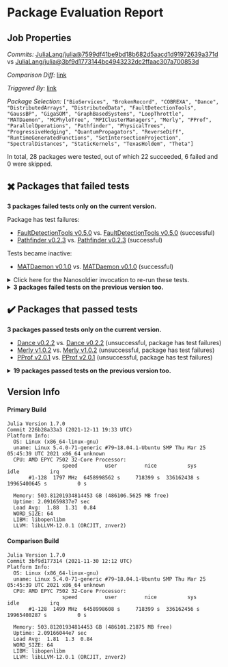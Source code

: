 # Package Evaluation Report

## Job Properties

*Commits:* [JuliaLang/julia@7599df41be9bd18b682d5aacd1d91972639a371d](https://github.com/JuliaLang/julia/commit/7599df41be9bd18b682d5aacd1d91972639a371d) vs [JuliaLang/julia@3bf9d1773144bc4943232dc2ffaac307a700853d](https://github.com/JuliaLang/julia/commit/3bf9d1773144bc4943232dc2ffaac307a700853d)

*Comparison Diff:* [link](https://github.com/JuliaLang/julia/compare/3bf9d1773144bc4943232dc2ffaac307a700853d..7599df41be9bd18b682d5aacd1d91972639a371d)

*Triggered By:* [link](https://github.com/JuliaLang/julia/pull/43297#issuecomment-991759981)

*Package Selection:* `["BioServices", "BrokenRecord", "COBREXA", "Dance", "DistributedArrays", "DistributedData", "FaultDetectionTools", "GaussBP", "GigaSOM", "GraphBasedSystems", "LoopThrottle", "MATDaemon", "MCPhyloTree", "MPIClusterManagers", "Merly", "PProf", "ParallelOperations", "Pathfinder", "PhysicalTrees", "ProgressiveHedging", "QuantumPropagators", "ReverseDiff", "RuntimeGeneratedFunctions", "SetIntersectionProjection", "SpectralDistances", "StaticKernels", "TexasHoldem", "Theta"]`

In total, 28 packages were tested, out of which 22 succeeded, 6 failed and 0 were skipped.


## :heavy_multiplication_x: Packages that failed tests

**3 packages failed tests only on the current version.**

Package has test failures:

- [FaultDetectionTools v0.5.0](https://s3.amazonaws.com/julialang-reports/nanosoldier/pkgeval/by_hash/7599df4_vs_3bf9d17/FaultDetectionTools.1.7.0-226b28a33a3.log) vs. [FaultDetectionTools v0.5.0](https://s3.amazonaws.com/julialang-reports/nanosoldier/pkgeval/by_hash/7599df4_vs_3bf9d17/FaultDetectionTools.1.7.0-3bf9d177314.log) (successful)
- [Pathfinder v0.2.3](https://s3.amazonaws.com/julialang-reports/nanosoldier/pkgeval/by_hash/7599df4_vs_3bf9d17/Pathfinder.1.7.0-226b28a33a3.log) vs. [Pathfinder v0.2.3](https://s3.amazonaws.com/julialang-reports/nanosoldier/pkgeval/by_hash/7599df4_vs_3bf9d17/Pathfinder.1.7.0-3bf9d177314.log) (successful)

Tests became inactive:

- [MATDaemon v0.1.0](https://s3.amazonaws.com/julialang-reports/nanosoldier/pkgeval/by_hash/7599df4_vs_3bf9d17/MATDaemon.1.7.0-226b28a33a3.log) vs. [MATDaemon v0.1.0](https://s3.amazonaws.com/julialang-reports/nanosoldier/pkgeval/by_hash/7599df4_vs_3bf9d17/MATDaemon.1.7.0-3bf9d177314.log) (successful)

<details><summary>Click here for the Nanosoldier invocation to re-run these tests.</summary>
<p>

```
@nanosoldier `runtests(["FaultDetectionTools", "MATDaemon", "Pathfinder"], vs = ":release-1.7")`
```

</p>
</details>


<details><summary><strong>3 packages failed tests on the previous version too.</strong></summary>
<p>

Tests became inactive:

- [BioServices v0.4.0](https://s3.amazonaws.com/julialang-reports/nanosoldier/pkgeval/by_hash/7599df4_vs_3bf9d17/BioServices.1.7.0-226b28a33a3.log)

Test log exceeded the size limit:

- [TexasHoldem v0.1.0](https://s3.amazonaws.com/julialang-reports/nanosoldier/pkgeval/by_hash/7599df4_vs_3bf9d17/TexasHoldem.1.7.0-226b28a33a3.log)

Package has test failures:

- [Theta v0.1.2](https://s3.amazonaws.com/julialang-reports/nanosoldier/pkgeval/by_hash/7599df4_vs_3bf9d17/Theta.1.7.0-226b28a33a3.log)

</p>
</details>


## :heavy_check_mark: Packages that passed tests

**3 packages passed tests only on the current version.**

- [Dance v0.2.2](https://s3.amazonaws.com/julialang-reports/nanosoldier/pkgeval/by_hash/7599df4_vs_3bf9d17/Dance.1.7.0-226b28a33a3.log) vs. [Dance v0.2.2](https://s3.amazonaws.com/julialang-reports/nanosoldier/pkgeval/by_hash/7599df4_vs_3bf9d17/Dance.1.7.0-3bf9d177314.log) (unsuccessful, package has test failures)
- [Merly v1.0.2](https://s3.amazonaws.com/julialang-reports/nanosoldier/pkgeval/by_hash/7599df4_vs_3bf9d17/Merly.1.7.0-226b28a33a3.log) vs. [Merly v1.0.2](https://s3.amazonaws.com/julialang-reports/nanosoldier/pkgeval/by_hash/7599df4_vs_3bf9d17/Merly.1.7.0-3bf9d177314.log) (unsuccessful, package has test failures)
- [PProf v2.0.1](https://s3.amazonaws.com/julialang-reports/nanosoldier/pkgeval/by_hash/7599df4_vs_3bf9d17/PProf.1.7.0-226b28a33a3.log) vs. [PProf v2.0.1](https://s3.amazonaws.com/julialang-reports/nanosoldier/pkgeval/by_hash/7599df4_vs_3bf9d17/PProf.1.7.0-3bf9d177314.log) (unsuccessful, package has test failures)

<details><summary><strong>19 packages passed tests on the previous version too.</strong></summary>
<p>

- [BrokenRecord v0.1.8](https://s3.amazonaws.com/julialang-reports/nanosoldier/pkgeval/by_hash/7599df4_vs_3bf9d17/BrokenRecord.1.7.0-226b28a33a3.log)
- [COBREXA v1.2.0](https://s3.amazonaws.com/julialang-reports/nanosoldier/pkgeval/by_hash/7599df4_vs_3bf9d17/COBREXA.1.7.0-226b28a33a3.log)
- [DistributedArrays v0.6.6](https://s3.amazonaws.com/julialang-reports/nanosoldier/pkgeval/by_hash/7599df4_vs_3bf9d17/DistributedArrays.1.7.0-226b28a33a3.log)
- [DistributedData v0.1.4](https://s3.amazonaws.com/julialang-reports/nanosoldier/pkgeval/by_hash/7599df4_vs_3bf9d17/DistributedData.1.7.0-226b28a33a3.log)
- [GaussBP v0.1.0](https://s3.amazonaws.com/julialang-reports/nanosoldier/pkgeval/by_hash/7599df4_vs_3bf9d17/GaussBP.1.7.0-226b28a33a3.log)
- [GigaSOM v0.6.7](https://s3.amazonaws.com/julialang-reports/nanosoldier/pkgeval/by_hash/7599df4_vs_3bf9d17/GigaSOM.1.7.0-226b28a33a3.log)
- [GraphBasedSystems v0.1.3](https://s3.amazonaws.com/julialang-reports/nanosoldier/pkgeval/by_hash/7599df4_vs_3bf9d17/GraphBasedSystems.1.7.0-226b28a33a3.log)
- [LoopThrottle v0.1.0](https://s3.amazonaws.com/julialang-reports/nanosoldier/pkgeval/by_hash/7599df4_vs_3bf9d17/LoopThrottle.1.7.0-226b28a33a3.log)
- [MCPhyloTree v0.9.5](https://s3.amazonaws.com/julialang-reports/nanosoldier/pkgeval/by_hash/7599df4_vs_3bf9d17/MCPhyloTree.1.7.0-226b28a33a3.log)
- [MPIClusterManagers v0.2.1](https://s3.amazonaws.com/julialang-reports/nanosoldier/pkgeval/by_hash/7599df4_vs_3bf9d17/MPIClusterManagers.1.7.0-226b28a33a3.log)
- [ParallelOperations v0.1.1](https://s3.amazonaws.com/julialang-reports/nanosoldier/pkgeval/by_hash/7599df4_vs_3bf9d17/ParallelOperations.1.7.0-226b28a33a3.log)
- [PhysicalTrees v0.1.2](https://s3.amazonaws.com/julialang-reports/nanosoldier/pkgeval/by_hash/7599df4_vs_3bf9d17/PhysicalTrees.1.7.0-226b28a33a3.log)
- [ProgressiveHedging v0.5.1](https://s3.amazonaws.com/julialang-reports/nanosoldier/pkgeval/by_hash/7599df4_vs_3bf9d17/ProgressiveHedging.1.7.0-226b28a33a3.log)
- [QuantumPropagators v0.0.2](https://s3.amazonaws.com/julialang-reports/nanosoldier/pkgeval/by_hash/7599df4_vs_3bf9d17/QuantumPropagators.1.7.0-226b28a33a3.log)
- [ReverseDiff v1.11.0](https://s3.amazonaws.com/julialang-reports/nanosoldier/pkgeval/by_hash/7599df4_vs_3bf9d17/ReverseDiff.1.7.0-226b28a33a3.log)
- [RuntimeGeneratedFunctions v0.5.3](https://s3.amazonaws.com/julialang-reports/nanosoldier/pkgeval/by_hash/7599df4_vs_3bf9d17/RuntimeGeneratedFunctions.1.7.0-226b28a33a3.log)
- [SetIntersectionProjection v0.2.1](https://s3.amazonaws.com/julialang-reports/nanosoldier/pkgeval/by_hash/7599df4_vs_3bf9d17/SetIntersectionProjection.1.7.0-226b28a33a3.log)
- [SpectralDistances v0.1.13](https://s3.amazonaws.com/julialang-reports/nanosoldier/pkgeval/by_hash/7599df4_vs_3bf9d17/SpectralDistances.1.7.0-226b28a33a3.log)
- [StaticKernels v0.6.1](https://s3.amazonaws.com/julialang-reports/nanosoldier/pkgeval/by_hash/7599df4_vs_3bf9d17/StaticKernels.1.7.0-226b28a33a3.log)

</p>
</details>


## Version Info

#### Primary Build

```
Julia Version 1.7.0
Commit 226b28a33a3 (2021-12-11 19:33 UTC)
Platform Info:
  OS: Linux (x86_64-linux-gnu)
  uname: Linux 5.4.0-71-generic #79~18.04.1-Ubuntu SMP Thu Mar 25 05:45:39 UTC 2021 x86_64 unknown
  CPU: AMD EPYC 7502 32-Core Processor: 
                  speed         user         nice          sys         idle          irq
       #1-128  1797 MHz  6458998562 s     718399 s  336162438 s  19965400645 s          0 s
       
  Memory: 503.81201934814453 GB (486106.5625 MB free)
  Uptime: 2.091659837e7 sec
  Load Avg:  1.88  1.31  0.84
  WORD_SIZE: 64
  LIBM: libopenlibm
  LLVM: libLLVM-12.0.1 (ORCJIT, znver2)

```

#### Comparison Build

```
Julia Version 1.7.0
Commit 3bf9d177314 (2021-11-30 12:12 UTC)
Platform Info:
  OS: Linux (x86_64-linux-gnu)
  uname: Linux 5.4.0-71-generic #79~18.04.1-Ubuntu SMP Thu Mar 25 05:45:39 UTC 2021 x86_64 unknown
  CPU: AMD EPYC 7502 32-Core Processor: 
                  speed         user         nice          sys         idle          irq
       #1-128  1499 MHz  6458998608 s     718399 s  336162456 s  19965408287 s          0 s
       
  Memory: 503.81201934814453 GB (486101.21875 MB free)
  Uptime: 2.09166044e7 sec
  Load Avg:  1.81  1.3  0.84
  WORD_SIZE: 64
  LIBM: libopenlibm
  LLVM: libLLVM-12.0.1 (ORCJIT, znver2)

```
<!-- Generated on 2021-12-11T15:26:29.547 -->
